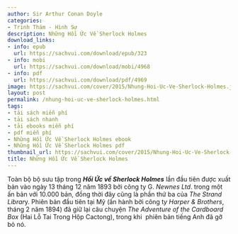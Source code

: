```yaml
---
author: Sir Arthur Conan Doyle
categories:
- Trinh Thám - Hình Sự
description: Những Hồi Ức Về Sherlock Holmes
download_links:
- info: epub
  url: https://sachvui.com/download/epub/323
- info: mobi
  url: https://sachvui.com/download/mobi/4968
- info: pdf
  url: https://sachvui.com/download/pdf/4969
image: https://sachvui.com/cover/2015/Nhung-Hoi-Uc-Ve-Sherlock-Holmes.jpg
layout: post
permalink: /nhung-hoi-uc-ve-sherlock-holmes.html
tags:
- tải sách miễn phí
- tải sách nhanh
- tải ebooks miễn phí
- pdf miễn phí
- Những Hồi Ức Về Sherlock Holmes ebook
- Những Hồi Ức Về Sherlock Holmes pdf
thumbnail_url: https://sachvui.com/cover/2015/Nhung-Hoi-Uc-Ve-Sherlock-Holmes.jpg
title: Những Hồi Ức Về Sherlock Holmes
---
```


 <div class="item-desc text-justify"> <p>Toàn bộ bộ sưu tập trong <strong><em>Hồi Ức về Sherlock Holmes</em></strong> lần đầu tiên được xuất bản vào ngày 13 tháng 12 năm 1893 bởi công ty G. <em>Newnes Ltd</em>. trong một ấn bản với 10.000 bản, đồng thời đây cũng là phần thứ ba của <em>The Strand Librar</em>y. Phiên bản đầu tiên tại Mỹ (ấn hành bởi công t<em>y Harper &amp; Brothers</em>, tháng 2 năm 1894) đã giữ lại câu chuyện <em>The Adventure of the Cardboard Box</em> (Hai Lỗ Tai Trong Hộp Cactong), trong khi  phiên bản tiếng Anh đã gỡ bỏ nó.</p> </div>